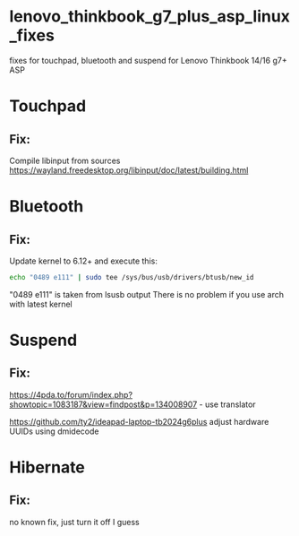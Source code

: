 # lenovo_thinkbook_g7_plus_asp_linux_fixes
fixes for touchpad, bluetooth and suspend for Lenovo Thinkbook 14/16 g7+ ASP 

# Touchpad
## Fix:
Compile libinput from sources
https://wayland.freedesktop.org/libinput/doc/latest/building.html

# Bluetooth
## Fix:
Update kernel to 6.12+ and execute this:
```bash
echo "0489 e111" | sudo tee /sys/bus/usb/drivers/btusb/new_id
```
"0489 e111" is taken from lsusb output
There is no problem if you use arch with latest kernel

# Suspend
## Fix:
https://4pda.to/forum/index.php?showtopic=1083187&view=findpost&p=134008907 - use translator

https://github.com/ty2/ideapad-laptop-tb2024g6plus
adjust hardware UUIDs using dmidecode

# Hibernate
## Fix:
no known fix, just turn it off I guess
